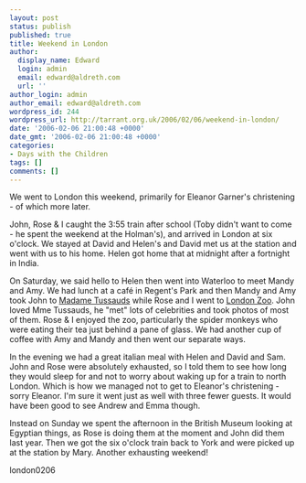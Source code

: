 ```yaml
---
layout: post
status: publish
published: true
title: Weekend in London
author:
  display_name: Edward
  login: admin
  email: edward@aldreth.com
  url: ''
author_login: admin
author_email: edward@aldreth.com
wordpress_id: 244
wordpress_url: http://tarrant.org.uk/2006/02/06/weekend-in-london/
date: '2006-02-06 21:00:48 +0000'
date_gmt: '2006-02-06 21:00:48 +0000'
categories:
- Days with the Children
tags: []
comments: []
---
```

<p>We went to London this weekend, primarily for Eleanor Garner's christening - of which more later.</p>
<p>John, Rose &amp; I caught the 3:55 train after school (Toby didn't want to come - he spent the weekend at the Holman's), and arrived in London at six o'clock.  We stayed at David and Helen's and David met us at the station and went with us to his home.  Helen got home that at midnight after a fortnight in India.</p>
<p>On Saturday, we said hello to Helen then went into Waterloo to meet Mandy and Amy.  We had lunch at a caf&eacute; in Regent's Park and then Mandy and Amy took John to <a href="http://www.madame-tussauds.co.uk/index.asp">Madame Tussauds</a> while Rose and I went to <a href="https://www.zsl.org/london-zoo/">London Zoo</a>.  John loved Mme Tussauds, he "met" lots of celebrities and took photos of most of them.  Rose &amp; I enjoyed the zoo, particularly the spider monkeys who were eating their tea just behind a pane of glass.  We had another cup of coffee with Amy and Mandy and then went our separate ways.</p>
<p>In the evening we had a great italian meal with Helen and David and Sam.  John and Rose were absolutely exhausted, so I told them to see how long they would sleep for and not to worry about waking up for a train to north London.  Which is how we managed not to get to Eleanor's christening - sorry Eleanor.  I'm sure it went just as well with three fewer guests.  It would have been good to see Andrew and Emma though.</p>
<p>Instead on Sunday we spent the afternoon in the British Museum looking at Egyptian things, as Rose is doing them at the moment and John did them last year.  Then we got the six o'clock train back to York and were picked up at the station by Mary.  Another exhausting weekend!</p>
<p><wpg2>london0206</wpg2></p>
